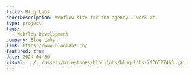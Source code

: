 ```yaml
---
title: Bloq Labs
shortDescription: Webflow site for the agency I work at.
type: project
tags:
  - Webflow Development
company: Bloq Labs
link: https://www.bloqlabs.ch/
featured: true
date: 2024-04-30
visual: ../../assets/milestones/bloq-labs/bloq-labs-7976527465.jpg
---
```


